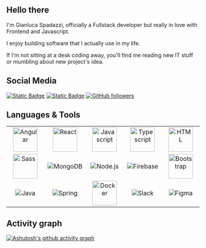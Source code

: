 ## Hello there
I'm Gianluca Spadazzi, officially a Fullstack developer but really in love with Frontend and Javascript. 

I enjoy building software that I actually use in my life. 

If I'm not sitting at a desk coding away, you'll find me reading new IT stuff or mumbling about new project's idea.

## Social Media
[![Static Badge](https://img.shields.io/badge/Gianluca%20Spadazzi%20-%20gray?logo=Linkedin&logoColor=white&labelColor=blue&link=https://www.linkedin.com/in/gianluca-spadazzi&color=gray)](https://www.linkedin.com/in/gianluca-spadazzi/)
[![Static Badge](https://img.shields.io/badge/My%20portfolio%20-%20gray?logo=html5&logoColor=white&labelColor=orange&color=gray&link=https%3A%2F%2Fgiaspa.github.io%2F)](https://giaspa.github.io/)
[![GitHub followers](https://img.shields.io/github/followers/giaspa?logo=Github&label=follow&style=social)]()

## Languages & Tools
<table width="100" align='center' >
  <tr>
      <td align='center' width="190">
        <img src="https://www.vectorlogo.zone/logos/angular/angular-icon.svg" width="64" title="Angular"/>
      </td>
      <td align='center' width="190">
        <img src="https://www.vectorlogo.zone/logos/reactjs/reactjs-icon.svg" width="64" title="React"/>
      </td>
      <td align='center' width="190">
        <img src="https://cdn.jsdelivr.net/gh/devicons/devicon/icons/javascript/javascript-original.svg" width="64" title="Javascript"/>
      </td>
      <td align='center' width="190">
        <img src="https://www.vectorlogo.zone/logos/typescriptlang/typescriptlang-icon.svg" width="64" title="Typescript"/>
      </td>
      <td align='center'  width="190">
        <img src="https://www.vectorlogo.zone/logos/w3_html5/w3_html5-icon.svg" width="64" title="HTML"/>
      </td>
  </tr>
    
  <tr>
      <td align='center' width="190">
        <img src="https://www.vectorlogo.zone/logos/sass-lang/sass-lang-icon.svg" width="64" title="Sass"/>
      </td>
      <td align='center' width="190">
        <img src="https://www.vectorlogo.zone/logos/mongodb/mongodb-ar21.svg" title="MongoDB"/>
      </td>
      <td align='center' width="190">
        <img src="https://www.vectorlogo.zone/logos/nodejs/nodejs-ar21.svg" title="Node.js"/>
      </td>
      <td align='center' width="190">
        <img src="https://www.vectorlogo.zone/logos/firebase/firebase-ar21.svg" title="Firebase"/>
      </td>
      <td align='center'  width="190">
        <img src="https://upload.vectorlogo.zone/logos/getbootstrap/images/987f8f6c-263a-47b1-a85d-853cfca215d9.svg" width="64" title="Bootstrap"/>
      </td>
      
  </tr>
  
  <tr>
      <td align='center'  width="190">
        <img src="https://www.vectorlogo.zone/logos/java/java-icon.svg" title="Java"/>
      </td>
      <td align='center' width="190">
        <img src="https://www.vectorlogo.zone/logos/springio/springio-ar21.svg" title="Spring"/>
      </td>
      <td align='center' width="190">
        <img src="https://www.vectorlogo.zone/logos/docker/docker-tile.svg" width="64" title="Docker"/>
      </td>
      <td align='center' width="190">
        <img src="https://www.vectorlogo.zone/logos/slack/slack-icon.svg" title="Slack"/>
      </td>
      <td align='center' width="190">
        <img src="https://www.vectorlogo.zone/logos/figma/figma-icon.svg" title="Figma"/>
      </td>
  </tr>
</table>

## Activity graph
[![Ashutosh's github activity graph](https://github-readme-activity-graph.vercel.app/graph?username=Giaspa&theme=github-compact)](https://github.com/ashutosh00710/github-readme-activity-graph)


<!--
## Projects

Qui potrete elencare i vostri progetti passati e in corso, dando visibilità e facile accesso al vostro codice.

### 🌎 Project  
Breve descrizione del progetto, della dimensione del team e delle funzionalità. Scrivilo come se stessi facendo un pitch per un business.

- FE Website & mobile app: Esempi di tech stack
- BE : Esempi di tech stack
- APIs : Esempi di tech stack
-->

<!--
**Giaspa/giaspa** is a ✨ _special_ ✨ repository because its `README.md` (this file) appears on your GitHub profile.

Here are some ideas to get you started:

- 🔭 I’m currently working on ...
- 🌱 I’m currently learning ...
- 👯 I’m looking to collaborate on ...
- 🤔 I’m looking for help with ...
- 💬 Ask me about ...
- 📫 How to reach me: ...
- 😄 Pronouns: ...
- ⚡ Fun fact: ...
-->
